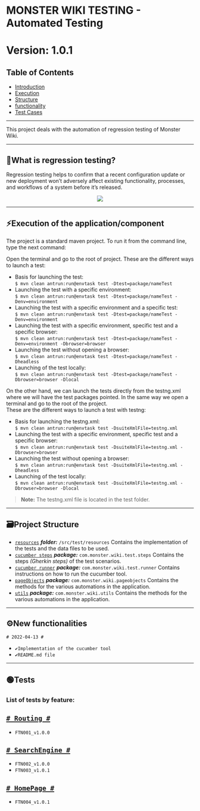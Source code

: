 # MONSTER WIKI TESTING - Automated Testing
# Version: 1.0.1
## Table of Contents
* [Introduction](#introduction)
* [Execution](#execution)
* [Structure](#structure)
* [functionality](#functionality)
* [Test Cases](#test-cases)
***
This project deals with the automation of regression testing of Monster Wiki.
***
<a name="introduction" id="introduction"></a>
## 📖What is regression testing? 

Regression testing helps to confirm that a recent configuration update or new deployment won’t adversely affect existing functionality, processes, and workflows of a system before it’s released.
<br />
<p align="center">
  <img src="https://i.imgur.com/eIw1Ag7.png">
</p>

***
<a id="execution" name="execution"></a>
## ⚡Execution of the application/component

The project is a standard maven project. To run it from the command line,
type the next command:

Open the terminal and go to the root of project. These are the different ways to launch a test:

- Basis for launching the test: <br />
  ```$ mvn clean antrun:run@envtask test -Dtest=package/nameTest ```
- Launching the test with a specific environment: <br />
  ```$ mvn clean antrun:run@envtask test -Dtest=package/nameTest -Denv=environment```
- Launching the test with a specific environment and a specific test: <br />
  ```$ mvn clean antrun:run@envtask test -Dtest=package/nameTest -Denv=environment```
- Launching the test with a specific environment, specific test and a specific browser: <br />
  ```$ mvn clean antrun:run@envtask test -Dtest=package/nameTest -Denv=environment -Dbrowser=browser```
- Launching the test without opening a browser: <br />
  ```$ mvn clean antrun:run@envtask test -Dtest=package/nameTest -Dheadless```
- Launching of the test locally: <br />
  ```$ mvn clean antrun:run@envtask test -Dtest=package/nameTest -Dbrowser=browser -Dlocal```

On the other hand, we can launch the tests directly from the testng.xml where we will have the test packages pointed. In the same way we open a terminal and go to the root of the project.
<br />
These are the different ways to launch a test with testng:

- Basis for launching the testng.xml: <br />
  ```$ mvn clean antrun:run@envtask test -DsuiteXmlFile=testng.xml```
- Launching the test with a specific environment, specific test and a specific browser: <br />
  ```$ mvn clean antrun:run@envtask test -DsuiteXmlFile=testng.xml -Dbrowser=browser```
- Launching the test without opening a browser: <br />
  ```$ mvn clean antrun:run@envtask test -DsuiteXmlFile=testng.xml -Dheadless```
- Launching of the test locally: <br />
  ```$ mvn clean antrun:run@envtask test -DsuiteXmlFile=testng.xml -Dbrowser=browser -Dlocal```
> **Note:** The testng.xml file is located in the test folder.

***
<a id="structure" name="structure"></a>
## 🗃️Project Structure

- [`resources`](/src/test/resources) **_folder:_** `/src/test/resources` Contains the implementation of the tests and the data files to be used.
- [`cucumber steps`](src/test/java/com/monster/wiki/test/stepdef) **_package:_** `com.monster.wiki.test.steps` Contains the steps _(Gherkin steps)_ of the test scenarios.
- [`cucumber runner`](src/test/java/com/monster/wiki/test/runners) **_package:_** `com.monster.wiki.test.runner` Contains instructions on how to run the cucumber tool.
- [`pageObjects`](src/main/java/com/monster/wiki/pageobjects) **_package:_** `com.monster.wiki.pageobjects` Contains the methods for the various automations in the application.
- [`utils`](src/main/java/com/monster/wiki/utils) **_package:_** `com.monster.wiki.utils` Contains the methods for the various automations in the application.

***
<a id="functionality" name="functionality"></a>
## ⚙️New functionalities

`# 2022-04-13 #`

- `✔️Implementation of the cucumber tool`
- `✔️README.md file`

***
<a id="test-cases" name="test-cases"></a>
## 🟢Tests
### List of tests by feature:

[`# Routing #`](src/test/resources/features/routing.feature)
---
- `FTN001_v1.0.0`

[`# SearchEngine #`](src/test/resources/features/searchEngine.feature)
---
- `FTN002_v1.0.0`
- `FTN003_v1.0.1`

[`# HomePage #`](src/test/resources/features/home.feature)
---
- `FTN004_v1.0.1`